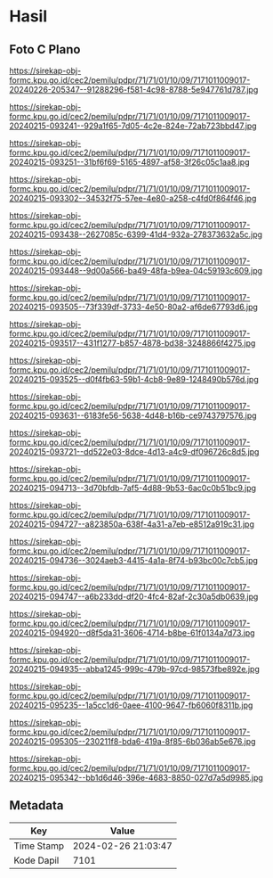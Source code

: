 # Hasil

## Foto C Plano

https://sirekap-obj-formc.kpu.go.id/cec2/pemilu/pdpr/71/71/01/10/09/7171011009017-20240226-205347--91288296-f581-4c98-8788-5e947761d787.jpg

https://sirekap-obj-formc.kpu.go.id/cec2/pemilu/pdpr/71/71/01/10/09/7171011009017-20240215-093241--929a1f65-7d05-4c2e-824e-72ab723bbd47.jpg

https://sirekap-obj-formc.kpu.go.id/cec2/pemilu/pdpr/71/71/01/10/09/7171011009017-20240215-093251--31bf6f69-5165-4897-af58-3f26c05c1aa8.jpg

https://sirekap-obj-formc.kpu.go.id/cec2/pemilu/pdpr/71/71/01/10/09/7171011009017-20240215-093302--34532f75-57ee-4e80-a258-c4fd0f864f46.jpg

https://sirekap-obj-formc.kpu.go.id/cec2/pemilu/pdpr/71/71/01/10/09/7171011009017-20240215-093438--2627085c-6399-41d4-932a-278373632a5c.jpg

https://sirekap-obj-formc.kpu.go.id/cec2/pemilu/pdpr/71/71/01/10/09/7171011009017-20240215-093448--9d00a566-ba49-48fa-b9ea-04c59193c609.jpg

https://sirekap-obj-formc.kpu.go.id/cec2/pemilu/pdpr/71/71/01/10/09/7171011009017-20240215-093505--73f339df-3733-4e50-80a2-af6de67793d6.jpg

https://sirekap-obj-formc.kpu.go.id/cec2/pemilu/pdpr/71/71/01/10/09/7171011009017-20240215-093517--431f1277-b857-4878-bd38-3248866f4275.jpg

https://sirekap-obj-formc.kpu.go.id/cec2/pemilu/pdpr/71/71/01/10/09/7171011009017-20240215-093525--d0f4fb63-59b1-4cb8-9e89-1248490b576d.jpg

https://sirekap-obj-formc.kpu.go.id/cec2/pemilu/pdpr/71/71/01/10/09/7171011009017-20240215-093631--6183fe56-5638-4d48-b16b-ce9743797576.jpg

https://sirekap-obj-formc.kpu.go.id/cec2/pemilu/pdpr/71/71/01/10/09/7171011009017-20240215-093721--dd522e03-8dce-4d13-a4c9-df096726c8d5.jpg

https://sirekap-obj-formc.kpu.go.id/cec2/pemilu/pdpr/71/71/01/10/09/7171011009017-20240215-094713--3d70bfdb-7af5-4d88-9b53-6ac0c0b51bc9.jpg

https://sirekap-obj-formc.kpu.go.id/cec2/pemilu/pdpr/71/71/01/10/09/7171011009017-20240215-094727--a823850a-638f-4a31-a7eb-e8512a919c31.jpg

https://sirekap-obj-formc.kpu.go.id/cec2/pemilu/pdpr/71/71/01/10/09/7171011009017-20240215-094736--3024aeb3-4415-4a1a-8f74-b93bc00c7cb5.jpg

https://sirekap-obj-formc.kpu.go.id/cec2/pemilu/pdpr/71/71/01/10/09/7171011009017-20240215-094747--a6b233dd-df20-4fc4-82af-2c30a5db0639.jpg

https://sirekap-obj-formc.kpu.go.id/cec2/pemilu/pdpr/71/71/01/10/09/7171011009017-20240215-094920--d8f5da31-3606-4714-b8be-61f0134a7d73.jpg

https://sirekap-obj-formc.kpu.go.id/cec2/pemilu/pdpr/71/71/01/10/09/7171011009017-20240215-094935--abba1245-999c-479b-97cd-98573fbe892e.jpg

https://sirekap-obj-formc.kpu.go.id/cec2/pemilu/pdpr/71/71/01/10/09/7171011009017-20240215-095235--1a5cc1d6-0aee-4100-9647-fb6060f8311b.jpg

https://sirekap-obj-formc.kpu.go.id/cec2/pemilu/pdpr/71/71/01/10/09/7171011009017-20240215-095305--230211f8-bda6-419a-8f85-6b036ab5e676.jpg

https://sirekap-obj-formc.kpu.go.id/cec2/pemilu/pdpr/71/71/01/10/09/7171011009017-20240215-095342--bb1d6d46-396e-4683-8850-027d7a5d9985.jpg


## Metadata

| Key        | Value               |
| ---------- | ------------------- |
| Time Stamp | 2024-02-26 21:03:47 |
| Kode Dapil | 7101                |



